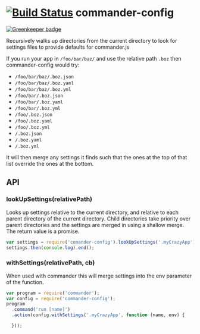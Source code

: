 [![Build Status](https://secure.travis-ci.org/ForbesLindesay/commander-config.png?branch=master)](http://travis-ci.org/ForbesLindesay/commander-config)
commander-config
================

[![Greenkeeper badge](https://badges.greenkeeper.io/ForbesLindesay/commander-config.svg)](https://greenkeeper.io/)

Recursively walks up directories from the current directory to look for settings files to provide defaults for commander.js

If you run your app in `/foo/bar/baz/` and use the relative path `.boz` then commander-config would try:

 - `/foo/bar/baz/.boz.json`
 - `/foo/bar/baz/.boz.yaml`
 - `/foo/bar/baz/.boz.yml`
 - `/foo/bar/.boz.json`
 - `/foo/bar/.boz.yaml`
 - `/foo/bar/.boz.yml`
 - `/foo/.boz.json`
 - `/foo/.boz.yaml`
 - `/foo/.boz.yml`
 - `/.boz.json`
 - `/.boz.yaml`
 - `/.boz.yml`

It will then merge any settings it finds such that the ones at the top of that list override the ones at the bottom.

## API

### lookUpSettings(relativePath)

Looks up settings relative to the current directory, and relative to each parent directory of the current directory.  Child directories take priority over parent directories and the settings are merged in using a shallow merge.  The return value is a promise.

```javascript
var settings = require('comander-config').lookUpSettings('.myCrazyApp');
settings.then(console.log).end();
```

### withSettings(relativePath, cb)

When used with commander this will merge settings into the env parameter of the function.

```javascript
var program = require('commander');
var config = require('commander-config');
program
  .command('run [name]')
  .action(config.withSettings('.myCrazyApp', function (name, env) {

  }));
```